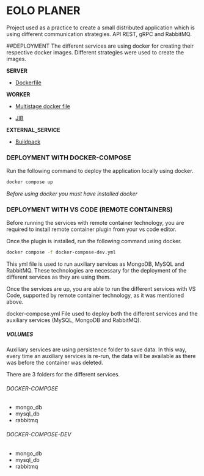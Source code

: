 # EOLO PLANER
Project used as a practice to create a small distributed application which is using different communication strategies.
API REST, gRPC and RabbitMQ.

##DEPLOYMENT
The different services are using docker for creating their respective docker images. Different strategies were used to
create the images.

**SERVER**

- [Dockerfile](https://docs.docker.com/engine/reference/builder/)

**WORKER**

- [Multistage docker file](https://docs.docker.com/develop/develop-images/multistage-build/)

- [JIB](https://github.com/GoogleContainerTools/jib)

**EXTERNAL_SERVICE**

- [Buildpack](https://devcenter.heroku.com/categories/reference)

### DEPLOYMENT WITH DOCKER-COMPOSE

Run the following command to deploy the application locally using docker.

```bash
docker compose up
```
_Before using docker you must have installed docker_

### DEPLOYMENT WITH VS CODE (REMOTE CONTAINERS)

Before running the services with remote container technology, you are required to install remote container plugin from 
your vs code editor.

Once the plugin is installed, run the following command using docker.

```bash
docker compose -f docker-compose-dev.yml
```

This yml file is used to run auxiliary services as MongoDB, MySQL and RabbitMQ. These technologies are necessary for the
deployment of the different services as they are using them.

Once the services are up, you are able to run the different services with VS Code, supported by remote container
technology, as it was mentioned above.

docker-compose.yml
File used to deploy both the different services and the auxiliary services (MySQL, MongoDB and RabbitMQ).

##### **VOLUMES**

Auxiliary services are using persistence folder to save data. In this way, every time an auxiliary services is re-run, 
the data will be available as there was before the container was deleted.

There are 3 folders for the different services.

###### DOCKER-COMPOSE
- mongo_db
- mysql_db
- rabbitmq

###### DOCKER-COMPOSE-DEV
- mongo_db
- mysql_db
- rabbitmq